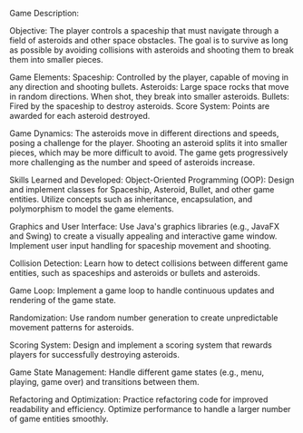 Game Description:

Objective:
The player controls a spaceship that must navigate through a field of asteroids and other space obstacles. The goal is to survive as long as possible by avoiding collisions with asteroids and shooting them to break them into smaller pieces.

Game Elements:
Spaceship: Controlled by the player, capable of moving in any direction and shooting bullets.
Asteroids: Large space rocks that move in random directions. When shot, they break into smaller asteroids.
Bullets: Fired by the spaceship to destroy asteroids.
Score System: Points are awarded for each asteroid destroyed.


Game Dynamics:
The asteroids move in different directions and speeds, posing a challenge for the player.
Shooting an asteroid splits it into smaller pieces, which may be more difficult to avoid.
The game gets progressively more challenging as the number and speed of asteroids increase.

Skills Learned and Developed:
Object-Oriented Programming (OOP):
Design and implement classes for Spaceship, Asteroid, Bullet, and other game entities.
Utilize concepts such as inheritance, encapsulation, and polymorphism to model the game elements.

Graphics and User Interface:
Use Java's graphics libraries (e.g., JavaFX and Swing) to create a visually appealing and interactive game window.
Implement user input handling for spaceship movement and shooting.

Collision Detection:
Learn how to detect collisions between different game entities, such as spaceships and asteroids or bullets and asteroids.

Game Loop:
Implement a game loop to handle continuous updates and rendering of the game state.

Randomization:
Use random number generation to create unpredictable movement patterns for asteroids.

Scoring System:
Design and implement a scoring system that rewards players for successfully destroying asteroids.

Game State Management:
Handle different game states (e.g., menu, playing, game over) and transitions between them.

Refactoring and Optimization:
Practice refactoring code for improved readability and efficiency.
Optimize performance to handle a larger number of game entities smoothly.
